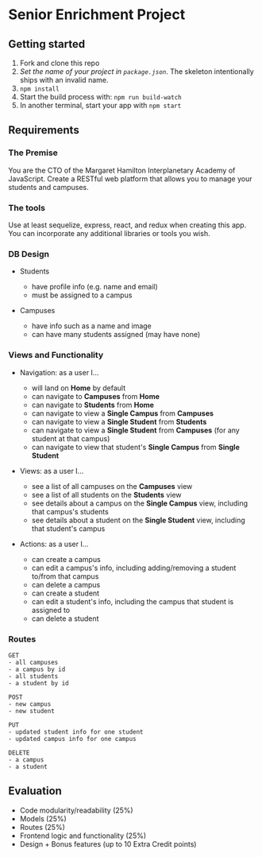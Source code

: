 
# Senior Enrichment Project

## Getting started

1. Fork and clone this repo
2. *Set the name of your project in `package.json`*. The skeleton intentionally ships with an invalid name.
3. `npm install`
4. Start the build process with: `npm run build-watch`
5. In another terminal, start your app with `npm start`

## Requirements

### The Premise

You are the CTO of the Margaret Hamilton Interplanetary Academy of JavaScript. Create a RESTful web platform that allows you to manage your students and campuses.

### The tools

Use at least sequelize, express, react, and redux when creating this app. You can incorporate any additional libraries or tools you wish.

### DB Design

- Students
  * have profile info (e.g. name and email)
  * must be assigned to a campus

- Campuses
  * have info such as a name and image
  * can have many students assigned (may have none)

### Views and Functionality

- Navigation: as a user I...
  * will land on **Home** by default
  * can navigate to **Campuses** from **Home**
  * can navigate to **Students** from **Home**
  * can navigate to view a **Single Campus** from **Campuses**
  * can navigate to view a **Single Student** from **Students**
  * can navigate to view a **Single Student** from **Campuses** (for any student at that campus)
  * can navigate to view that student's **Single Campus** from **Single Student**

- Views: as a user I...
  * see a list of all campuses on the **Campuses** view
  * see a list of all students on the **Students** view
  * see details about a campus on the **Single Campus** view, including that campus's students
  * see details about a student on the **Single Student** view, including that student's campus

- Actions: as a user I...
  * can create a campus
  * can edit a campus's info, including adding/removing a student to/from that campus
  * can delete a campus
  * can create a student
  * can edit a student's info, including the campus that student is assigned to
  * can delete a student

### Routes

```
GET
- all campuses
- a campus by id
- all students
- a student by id
```

```
POST
- new campus
- new student
```

```
PUT
- updated student info for one student
- updated campus info for one campus
```

```
DELETE
- a campus
- a student
```

## Evaluation

- Code modularity/readability (25%)
- Models (25%)
- Routes (25%)
- Frontend logic and functionality (25%)
- Design + Bonus features (up to 10 Extra Credit points)
